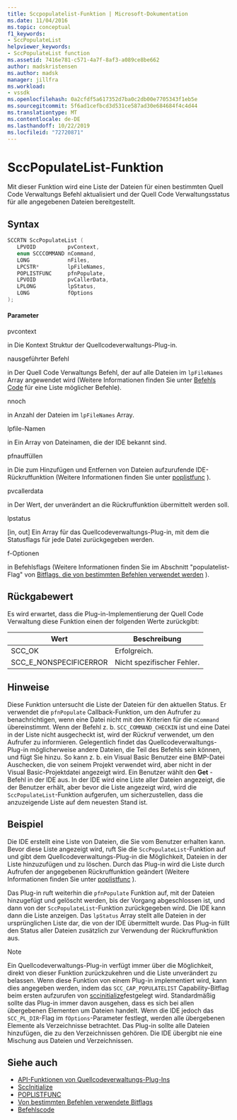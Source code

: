 ```yaml
---
title: Sccpopulatelist-Funktion | Microsoft-Dokumentation
ms.date: 11/04/2016
ms.topic: conceptual
f1_keywords:
- SccPopulateList
helpviewer_keywords:
- SccPopulateList function
ms.assetid: 7416e781-c571-4a7f-8af3-a089ce8be662
author: madskristensen
ms.author: madsk
manager: jillfra
ms.workload:
- vssdk
ms.openlocfilehash: 0a2cfdf5a617352d7ba0c2db00e7705343f1eb5e
ms.sourcegitcommit: 5f6ad1cefbcd3d531ce587ad30e684684f4c4d44
ms.translationtype: MT
ms.contentlocale: de-DE
ms.lasthandoff: 10/22/2019
ms.locfileid: "72720871"
---
```

# <a name="sccpopulatelist-function"></a>SccPopulateList-Funktion
Mit dieser Funktion wird eine Liste der Dateien für einen bestimmten Quell Code Verwaltungs Befehl aktualisiert und der Quell Code Verwaltungsstatus für alle angegebenen Dateien bereitgestellt.

## <a name="syntax"></a>Syntax

```cpp
SCCRTN SccPopulateList (
   LPVOID          pvContext,
   enum SCCCOMMAND nCommand,
   LONG            nFiles,
   LPCSTR*         lpFileNames,
   POPLISTFUNC     pfnPopulate,
   LPVOID          pvCallerData,
   LPLONG          lpStatus,
   LONG            fOptions
);
```

#### <a name="parameters"></a>Parameter
 pvcontext

in Die Kontext Struktur der Quellcodeverwaltungs-Plug-in.

 nausgeführter Befehl

in Der Quell Code Verwaltungs Befehl, der auf alle Dateien im `lpFileNames` Array angewendet wird (Weitere Informationen finden Sie unter [Befehls Code](../extensibility/command-code-enumerator.md) für eine Liste möglicher Befehle).

 nnoch

in Anzahl der Dateien im `lpFileNames` Array.

 lpfile-Namen

in Ein Array von Dateinamen, die der IDE bekannt sind.

 pfnauffüllen

in Die zum Hinzufügen und Entfernen von Dateien aufzurufende IDE-Rückruffunktion (Weitere Informationen finden Sie unter [poplistfunc](../extensibility/poplistfunc.md) ).

 pvcallerdata

in Der Wert, der unverändert an die Rückruffunktion übermittelt werden soll.

 lpstatus

[in, out] Ein Array für das Quellcodeverwaltungs-Plug-in, mit dem die Statusflags für jede Datei zurückgegeben werden.

 f-Optionen

in Befehlsflags (Weitere Informationen finden Sie im Abschnitt "populatelist-Flag" von [Bitflags, die von bestimmten Befehlen verwendet werden](../extensibility/bitflags-used-by-specific-commands.md) ).

## <a name="return-value"></a>Rückgabewert
 Es wird erwartet, dass die Plug-in-Implementierung der Quell Code Verwaltung diese Funktion einen der folgenden Werte zurückgibt:

|Wert|Beschreibung|
|-----------|-----------------|
|SCC_OK|Erfolgreich.|
|SCC_E_NONSPECIFICERROR|Nicht spezifischer Fehler.|

## <a name="remarks"></a>Hinweise
 Diese Funktion untersucht die Liste der Dateien für den aktuellen Status. Er verwendet die `pfnPopulate` Callback-Funktion, um den Aufrufer zu benachrichtigen, wenn eine Datei nicht mit den Kriterien für die `nCommand` übereinstimmt. Wenn der Befehl z. b. `SCC_COMMAND_CHECKIN` ist und eine Datei in der Liste nicht ausgecheckt ist, wird der Rückruf verwendet, um den Aufrufer zu informieren. Gelegentlich findet das Quellcodeverwaltungs-Plug-in möglicherweise andere Dateien, die Teil des Befehls sein können, und fügt Sie hinzu. So kann z. b. ein Visual Basic Benutzer eine BMP-Datei Auschecken, die von seinem Projekt verwendet wird, aber nicht in der Visual Basic-Projektdatei angezeigt wird. Ein Benutzer wählt den **Get** -Befehl in der IDE aus. In der IDE wird eine Liste aller Dateien angezeigt, die der Benutzer erhält, aber bevor die Liste angezeigt wird, wird die `SccPopulateList`-Funktion aufgerufen, um sicherzustellen, dass die anzuzeigende Liste auf dem neuesten Stand ist.

## <a name="example"></a>Beispiel
 Die IDE erstellt eine Liste von Dateien, die Sie vom Benutzer erhalten kann. Bevor diese Liste angezeigt wird, ruft Sie die `SccPopulateList`-Funktion auf und gibt dem Quellcodeverwaltungs-Plug-in die Möglichkeit, Dateien in der Liste hinzuzufügen und zu löschen. Durch das Plug-in wird die Liste durch Aufrufen der angegebenen Rückruffunktion geändert (Weitere Informationen finden Sie unter [poplistfunc](../extensibility/poplistfunc.md) ).

 Das Plug-in ruft weiterhin die `pfnPopulate` Funktion auf, mit der Dateien hinzugefügt und gelöscht werden, bis der Vorgang abgeschlossen ist, und dann von der `SccPopulateList`-Funktion zurückgegeben wird. Die IDE kann dann die Liste anzeigen. Das `lpStatus` Array stellt alle Dateien in der ursprünglichen Liste dar, die von der IDE übermittelt wurde. Das Plug-in füllt den Status aller Dateien zusätzlich zur Verwendung der Rückruffunktion aus.

> [!NOTE]
> Ein Quellcodeverwaltungs-Plug-in verfügt immer über die Möglichkeit, direkt von dieser Funktion zurückzukehren und die Liste unverändert zu belassen. Wenn diese Funktion von einem Plug-in implementiert wird, kann dies angegeben werden, indem das `SCC_CAP_POPULATELIST` Capability-Bitflag beim ersten aufzurufen von [sccinitialize](../extensibility/sccinitialize-function.md)festgelegt wird. Standardmäßig sollte das Plug-in immer davon ausgehen, dass es sich bei allen übergebenen Elementen um Dateien handelt. Wenn die IDE jedoch das `SCC_PL_DIR`-Flag im `fOptions`-Parameter festlegt, werden alle übergebenen Elemente als Verzeichnisse betrachtet. Das Plug-in sollte alle Dateien hinzufügen, die zu den Verzeichnissen gehören. Die IDE übergibt nie eine Mischung aus Dateien und Verzeichnissen.

## <a name="see-also"></a>Siehe auch
- [API-Funktionen von Quellcodeverwaltungs-Plug-Ins](../extensibility/source-control-plug-in-api-functions.md)
- [SccInitialize](../extensibility/sccinitialize-function.md)
- [POPLISTFUNC](../extensibility/poplistfunc.md)
- [Von bestimmten Befehlen verwendete Bitflags](../extensibility/bitflags-used-by-specific-commands.md)
- [Befehlscode](../extensibility/command-code-enumerator.md)